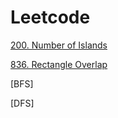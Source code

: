 # Leetcode

[200. Number of Islands](https://github.com/Alley111/leetcode/blob/main/code/img/200.md)

[836. Rectangle Overlap](https://github.com/Alley111/leetcode/blob/main/code/836.md)
     
[BFS]

[DFS]
